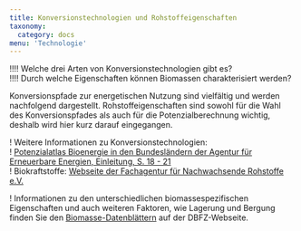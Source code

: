 ```yaml
---
title: Konversionstechnologien und Rohstoffeigenschaften
taxonomy:
  category: docs
menu: 'Technologie'
---
```


!!!! Welche drei Arten von Konversionstechnologien gibt es? <br>
!!!! Durch welche Eigenschaften können Biomassen charakterisiert werden?

Konversionspfade zur energetischen Nutzung sind vielfältig und werden nachfolgend dargestellt. Rohstoffeigenschaften sind sowohl für die Wahl des Konversionspfades als auch für die Potenzialberechnung wichtig, deshalb wird hier kurz darauf eingegangen.

! Weitere Informationen zu Konversionstechnologien: <br>
! [Potenzialatlas Bioenergie in den Bundesländern der Agentur für Erneuerbare Energien, Einleitung, S. 18 - 21](https://www.unendlich-viel-energie.de/mediathek/broschueren/potenzialatlas-bioenergie-in-den-bundeslaendern) <br>
! Biokraftstoffe: [Webseite der Fachagentur für Nachwachsende Rohstoffe e.V.](https://biokraftstoffe.fnr.de/)

! Informationen zu den unterschiedlichen biomassespezifischen Eigenschaften und auch weiteren Faktoren, wie Lagerung und Bergung finden Sie den [Biomasse-Datenblättern](https://www.dbfz.de/index.php?id=989&L=0) auf der DBFZ-Webseite.
